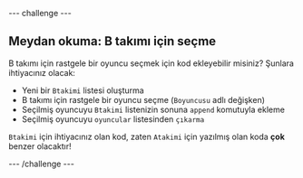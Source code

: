 \--- challenge \---

## Meydan okuma: B takımı için seçme

B takımı için rastgele bir oyuncu seçmek için kod ekleyebilir misiniz? Şunlara ihtiyacınız olacak:

+ Yeni bir `Btakimi` listesi oluşturma
+ B takımı için rastgele bir oyuncu seçme (`Boyuncusu` adlı değişken)
+ Seçilmiş oyuncuyu `Btakimi` listenizin sonuna `append` komutuyla ekleme
+ Seçilmiş oyuncuyu `oyuncular` listesinden `çıkarma`

`Btakimi` için ihtiyacınız olan kod, zaten `Atakimi` için yazılmış olan koda **çok** benzer olacaktır!

\--- /challenge \---